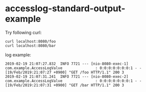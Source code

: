 # accesslog-standard-output-example

Try following curl:

```
curl localhost:8080/foo
curl localhost:8080/bar
```

log example:

```
2019-02-19 21:07:27.832  INFO 7721 --- [nio-8080-exec-1] com.example.AccessLogValve               : 0:0:0:0:0:0:0:1 - - [19/Feb/2019:21:07:27 +0900] "GET /foo HTTP/1.1" 200 3
2019-02-19 21:07:31.241  INFO 7721 --- [nio-8080-exec-2] com.example.AccessLogValve               : 0:0:0:0:0:0:0:1 - - [19/Feb/2019:21:07:31 +0900] "GET /bar HTTP/1.1" 200 3
```

